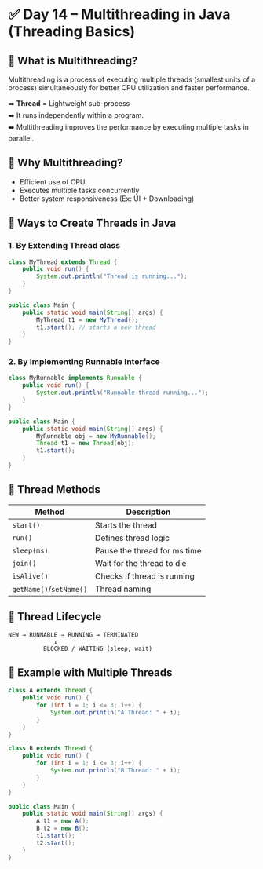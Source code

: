 # ✅ Day 14 – Multithreading in Java (Threading Basics)

## 🔹 What is Multithreading?
Multithreading is a process of executing multiple threads (smallest units of a process) simultaneously for better CPU utilization and faster performance.

➡️ **Thread** = Lightweight sub-process  
➡️ It runs independently within a program.  
➡️ Multithreading improves the performance by executing multiple tasks in parallel.

## 🔹 Why Multithreading?
- Efficient use of CPU
- Executes multiple tasks concurrently
- Better system responsiveness (Ex: UI + Downloading)

## 🔹 Ways to Create Threads in Java

### 1. By Extending Thread class
```java
class MyThread extends Thread {
    public void run() {
        System.out.println("Thread is running...");
    }
}

public class Main {
    public static void main(String[] args) {
        MyThread t1 = new MyThread();
        t1.start(); // starts a new thread
    }
}
```

### 2. By Implementing Runnable Interface
```java
class MyRunnable implements Runnable {
    public void run() {
        System.out.println("Runnable thread running...");
    }
}

public class Main {
    public static void main(String[] args) {
        MyRunnable obj = new MyRunnable();
        Thread t1 = new Thread(obj);
        t1.start();
    }
}
```

## 🔹 Thread Methods

| Method        | Description                       |
|---------------|------------------------------------|
| `start()`     | Starts the thread                  |
| `run()`       | Defines thread logic               |
| `sleep(ms)`   | Pause the thread for ms time       |
| `join()`      | Wait for the thread to die         |
| `isAlive()`   | Checks if thread is running        |
| `getName()`/`setName()` | Thread naming             |

## 🔹 Thread Lifecycle
```
NEW → RUNNABLE → RUNNING → TERMINATED
             ↓
          BLOCKED / WAITING (sleep, wait)
```

## 🔹 Example with Multiple Threads
```java
class A extends Thread {
    public void run() {
        for (int i = 1; i <= 3; i++) {
            System.out.println("A Thread: " + i);
        }
    }
}

class B extends Thread {
    public void run() {
        for (int i = 1; i <= 3; i++) {
            System.out.println("B Thread: " + i);
        }
    }
}

public class Main {
    public static void main(String[] args) {
        A t1 = new A();
        B t2 = new B();
        t1.start();
        t2.start();
    }
}
```